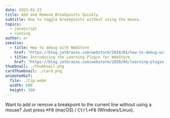 ```yaml
---
date: 2023-01-27
title: Add and Remove Breakpoints Quickly
subtitle: How to toggle breakpoints without using the mouse.
topics:
  - javascript
  - running
author: er
seealso:
  - title: How to debug with WebStorm
    href: "https://blog.jetbrains.com/webstorm/2018/01/how-to-debug-with-webstorm/"
  - title: Introducing the Learning Plugin for WebStorm
    href: "https://blog.jetbrains.com/webstorm/2020/04/learning-plugin-for-webstorm/"
thumbnail: ./thumbnail.png
cardThumbnail: ./card.png
animatedGif:
  file: ./tip.webm
  width: 600
  height: 300
---
```


Want to add or remove a breakpoint to the current line without using a mouse?
Just press <kbd>⌘F8</kbd> (macOS) / <kbd>Ctrl+F8</kbd> (Windows/Linux).
